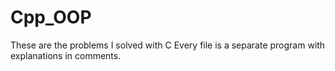 # Cpp_OOP
These are the problems I solved with C
Every file is a separate program with explanations in comments.
